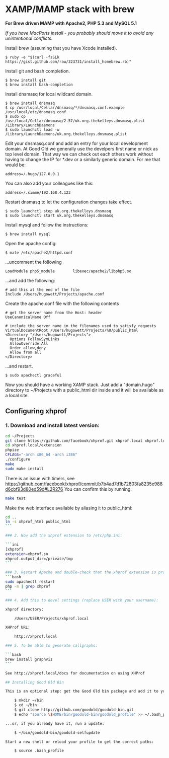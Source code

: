 # XAMP/MAMP stack with brew

**For Brew driven MAMP with Apache2, PHP 5.3 and MySQL 5.1**

_If you have MacPorts install - you probably should move it to avoid any unintentional conflicts._

Install brew (assuming that you have Xcode installed).

    $ ruby -e "$(curl -fsSLk https://gist.github.com/raw/323731/install_homebrew.rb)"

Install git and bash completion.

    $ brew install git
    $ brew install bash-completion

Install dnsmasq for local wildcard domain.

    $ brew install dnsmasq
    $ cp /usr/local/Cellar/dnsmasq/*/dnsmasq.conf.example /usr/local/etc/dnsmasq.conf
    $ sudo cp /usr/local/Cellar/dnsmasq/2.57/uk.org.thekelleys.dnsmasq.plist /Library/LaunchDaemons
    $ sudo launchctl load -w /Library/LaunchDaemons/uk.org.thekelleys.dnsmasq.plist

Edit your dnsmasq.conf and add an entry for your local development domain. At Good Old we generally use the develpers first name or nick as top level domain. That way we can check out each others work without having to change the IP for *.dev or a similarly generic domain. For me that would be:

    address=/.hugo/127.0.0.1

You can also add your colleagues like this:

    address=/.simme/192.168.4.123

Restart dnsmasq to let the configuration changes take effect.

    $ sudo launchctl stop uk.org.thekelleys.dnsmasq
    $ sudo launchctl start uk.org.thekelleys.dnsmasq

Install mysql and follow the instructions:

    $ brew install mysql

Open the apache config:

    $ mate /etc/apache2/httpd.conf

...uncomment the following

    LoadModule php5_module        libexec/apache2/libphp5.so

...and add the following:

    # add this at the end of the file
    Include /Users/hugowett/Projects/apache.conf

Create the apache.conf file with the following contents

    # get the server name from the Host: header
    UseCanonicalName Off

    # include the server name in the filenames used to satisfy requests
    VirtualDocumentRoot /Users/hugowett/Projects/%0/public_html
    <Directory "/Users/hugowett/Projects">
      Options FollowSymLinks
      AllowOverride All
      Order allow,deny
      Allow from all
    </Directory>

...and restart.

    $ sudo apachectl graceful

Now you should have a working XAMP stack. Just add a "domain.hugo" directory to ~/Projects with a public_html dir inside and it will be available as a local site.

## Configuring xhprof

### 1. Download and install latest version:

```bash
cd ~/Projects
git clone https://github.com/facebook/xhprof.git xhprof.local xhprof.local
cd xhprof.local/extension
phpize
CFLAGS="-arch x86_64 -arch i386"
./configure
make
sudo make install
```

There is an issue with timers, see https://github.com/facebook/xhprof/commit/b7b4ad7d1b72803fa8235e988d6cbf93d80ed59d#L2R276
You can confirm this by running:

```bash
make test
```

Make the web interface available by aliasing it to public_html:

````bash
cd ..
ln -s xhprof_html public_html
```

### 2. Now add the xhprof extension to /etc/php.ini:

```ini
[xhprof]
extension=xhprof.so
xhprof.output_dir=/private/tmp
```

### 3. Restart Apache and double-check that the xhprof extension is properly loading -
```bash
sudo apachectl restart
php -m | grep xhprof
```

### 4. Add this to devel settings (replace USER with your username):

xhprof directory:

    /Users/USER/Projects/xhprof.local

XHProf URL:

    http://xhprof.local

### 5. To be able to generate callgraphs:

```bash
brew install graphviz
```

See http://xhprof.local/docs for documentation on using XHProf

## Installing Good Old Bin

This is an optional step: get the Good Old bin package and add it to your profile:

    $ mkdir ~/bin
    $ cd ~/bin
    $ git clone http://github.com/goodold/goodold-bin.git
    $ echo "source \$HOME/bin/goodold-bin/goodold_profile" >> ~/.bash_profile

...or, if you already have it, run a update:

    $ ~/bin/goodold-bin/goodold-selfupdate

Start a new shell or reload your profile to get the correct paths:

    $ source .bash_profile
